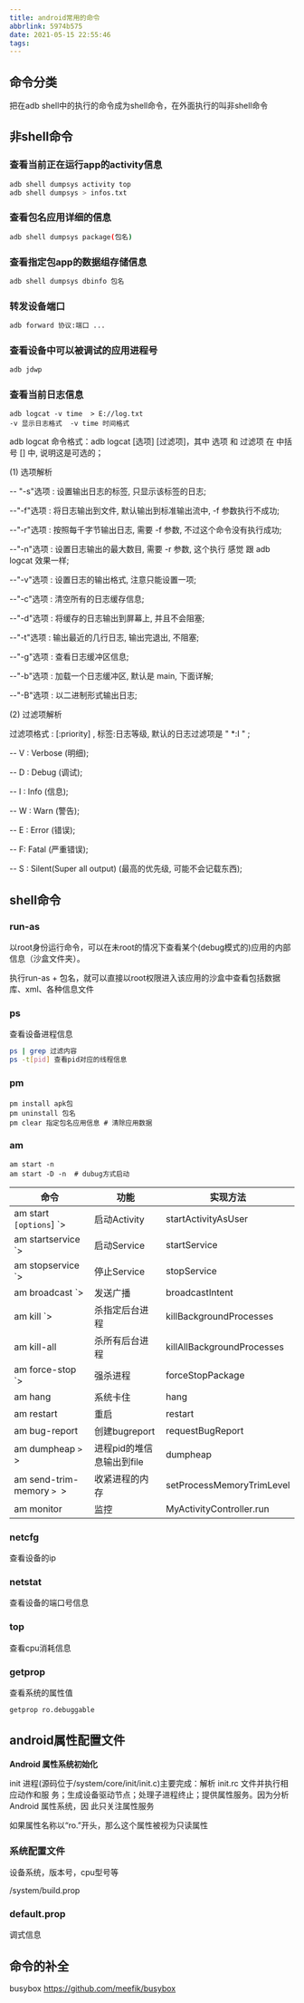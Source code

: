 ```yaml
---
title: android常用的命令
abbrlink: 5974b575
date: 2021-05-15 22:55:46
tags:
---
```

## 命令分类

把在adb shell中的执行的命令成为shell命令，在外面执行的叫非shell命令

## 非shell命令

### 查看当前正在运行app的activity信息

```bash
adb shell dumpsys activity top
adb shell dumpsys > infos.txt
```

### 查看包名应用详细的信息

```bash
adb shell dumpsys package(包名)
```

### 查看指定包app的数据组存储信息

```bash
adb shell dumpsys dbinfo 包名
```

### 转发设备端口

```bash
adb forward 协议:端口 ...
```

### 查看设备中可以被调试的应用进程号

```bash
adb jdwp
```

### 查看当前日志信息

```
adb logcat -v time  > E://log.txt
-v 显示日志格式  -v time 时间格式
```

adb logcat 命令格式：adb logcat [选项] [过滤项]，其中 选项 和 过滤项 在 中括号 [] 中, 说明这是可选的；

(1) 选项解析

-- "-s"选项 : 设置输出日志的标签, 只显示该标签的日志;

--"-f"选项 : 将日志输出到文件, 默认输出到标准输出流中, -f 参数执行不成功;

--"-r"选项 : 按照每千字节输出日志, 需要 -f 参数, 不过这个命令没有执行成功;

--"-n"选项 : 设置日志输出的最大数目, 需要 -r 参数, 这个执行 感觉 跟 adb logcat 效果一样;

--"-v"选项 : 设置日志的输出格式, 注意只能设置一项;

--"-c"选项 : 清空所有的日志缓存信息;

--"-d"选项 : 将缓存的日志输出到屏幕上, 并且不会阻塞;

--"-t"选项 : 输出最近的几行日志, 输出完退出, 不阻塞;

--"-g"选项 : 查看日志缓冲区信息;

--"-b"选项 : 加载一个日志缓冲区, 默认是 main, 下面详解;

--"-B"选项 : 以二进制形式输出日志;

(2) 过滤项解析

过滤项格式 : <tag>[:priority] , 标签:日志等级, 默认的日志过滤项是 " *:I " ;

-- V : Verbose (明细);

-- D : Debug (调试);

-- I : Info (信息);

-- W : Warn (警告);

-- E : Error (错误);

-- F: Fatal (严重错误);

-- S : Silent(Super all output) (最高的优先级, 可能不会记载东西);

## shell命令

### run-as

以root身份运行命令，可以在未root的情况下查看某个(debug模式的)应用的内部信息（沙盒文件夹）。

执行run-as + 包名，就可以直接以root权限进入该应用的沙盒中查看包括数据库、xml、各种信息文件

### ps

查看设备进程信息

```bash
ps | grep 过滤内容
ps -t[pid] 查看pid对应的线程信息
```

### pm

```
pm install apk包
pm uninstall 包名
pm clear 指定包名应用信息 # 清除应用数据
```

### am

```
am start -n 
am start -D -n  # dubug方式启动
```

| 命令                      | 功能                      | 实现方法                   |
| ------------------------- | ------------------------- | -------------------------- |
| am start `[options`] `>   | 启动Activity              | startActivityAsUser        |
| am startservice `>        | 启动Service               | startService               |
| am stopservice `>         | 停止Service               | stopService                |
| am broadcast `>           | 发送广播                  | broadcastIntent            |
| am kill `>                | 杀指定后台进程            | killBackgroundProcesses    |
| am kill-all               | 杀所有后台进程            | killAllBackgroundProcesses |
| am force-stop `>          | 强杀进程                  | forceStopPackage           |
| am hang                   | 系统卡住                  | hang                       |
| am restart                | 重启                      | restart                    |
| am bug-report             | 创建bugreport             | requestBugReport           |
| am dumpheap `> `>         | 进程pid的堆信息输出到file | dumpheap                   |
| am send-trim-memory `> `> | 收紧进程的内存            | setProcessMemoryTrimLevel  |
| am monitor                | 监控                      | MyActivityController.run   |

### netcfg

查看设备的ip

### netstat

查看设备的端口号信息

### top

查看cpu消耗信息

### getprop

查看系统的属性值

```bash
getprop ro.debuggable
```

## android属性配置文件

**Android 属性系统初始化**

init 进程(源码位于/system/core/init/init.c)主要完成：解析 init.rc 文件并执行相应动作和服
务；生成设备驱动节点；处理子进程终止；提供属性服务。因为分析 Android 属性系统，因
此只关注属性服务

如果属性名称以“ro.”开头，那么这个属性被视为只读属性

### 系统配置文件

设备系统，版本号，cpu型号等

/system/build.prop

### default.prop

调式信息

## 命令的补全
busybox
https://github.com/meefik/busybox



